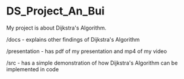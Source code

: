 # DS_Project_An_Bui
My project is about Dijkstra's Algorithm.

/docs - explains other findings of Dijkstra's Algorithm

/presentation - has pdf of my presentation and mp4 of my video

/src - has a simple demonstration of how Dijkstra's Algorithm can be implemented in code
